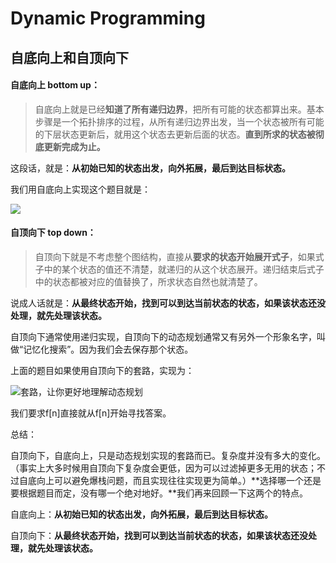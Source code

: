 # Dynamic Programming

## **自底向上和自顶向下**

#### **自底向上 bottom up**：

> 自底向上就是已经**知道了所有递归边界**，把所有可能的状态都算出来。基本步骤是一个拓扑排序的过程，从所有递归边界出发，当一个状态被所有可能的下层状态更新后，就用这个状态去更新后面的状态。**直到所求的状态被彻底更新完成为止。**

这段话，就是：**从初始已知的状态出发，向外拓展，最后到达目标状态。**

我们用自底向上实现这个题目就是：

![](http://image99.360doc.com/DownloadImg/2016/09/0613/79485982_2)

#### **自顶向下 top down：**

> 自顶向下就是不考虑整个图结构，直接从**要求的状态开始展开式子**，如果式子中的某个状态的值还不清楚，就递归的从这个状态展开。递归结束后式子中的状态都被对应的值替换了，所求状态自然也就清楚了。

说成人话就是：**从最终状态开始，找到可以到达当前状态的状态，如果该状态还没处理，就先处理该状态。**

自顶向下通常使用递归实现，自顶向下的动态规划通常又有另外一个形象名字，叫做“记忆化搜索”。因为我们会去保存那个状态。

上面的题目如果使用自顶向下的套路，实现为：

![&#x5957;&#x8DEF;&#xFF0C;&#x8BA9;&#x4F60;&#x66F4;&#x597D;&#x5730;&#x7406;&#x89E3;&#x52A8;&#x6001;&#x89C4;&#x5212;](http://image99.360doc.com/DownloadImg/2016/09/0613/79485982_3)

我们要求f\[n\]直接就从f\[n\]开始寻找答案。

总结：

自顶向下，自底向上，只是动态规划实现的套路而已。复杂度并没有多大的变化。（事实上大多时候用自顶向下复杂度会更低，因为可以过滤掉更多无用的状态；不过自底向上可以避免爆栈问题，而且实现往往实现更为简单。）**选择哪一个还是要根据题目而定，没有哪一个绝对地好。**我们再来回顾一下这两个的特点。

自底向上：**从初始已知的状态出发，向外拓展，最后到达目标状态。**

自顶向下：**从最终状态开始，找到可以到达当前状态的状态，如果该状态还没处理，就先处理该状态。**

